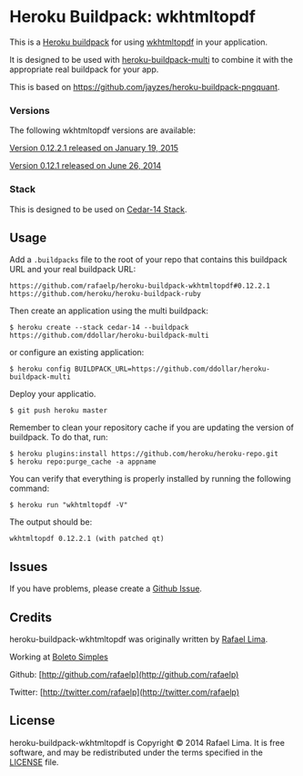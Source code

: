 # Heroku Buildpack: wkhtmltopdf

This is a [Heroku buildpack](http://devcenter.heroku.com/articles/buildpacks) for using [wkhtmltopdf](http://wkhtmltopdf.org/) in your application.

It is designed to be used with [heroku-buildpack-multi](https://github.com/ddollar/heroku-buildpack-multi) to combine it with the appropriate real buildpack for your app.

This is based on https://github.com/jayzes/heroku-buildpack-pngquant.

### Versions

The following wkhtmltopdf versions are available:

[Version 0.12.2.1 released on January 19, 2015](https://github.com/rafaelp/heroku-buildpack-wkhtmltopdf/tree/0.12.2.1)

[Version 0.12.1 released on June 26, 2014](https://github.com/rafaelp/heroku-buildpack-wkhtmltopdf/tree/0.12.1)

### Stack

This is designed to be used on [Cedar-14 Stack](https://devcenter.heroku.com/articles/cedar).

## Usage

Add a `.buildpacks` file to the root of your repo that contains this buildpack URL and your real buildpack URL:

    https://github.com/rafaelp/heroku-buildpack-wkhtmltopdf#0.12.2.1
    https://github.com/heroku/heroku-buildpack-ruby

Then create an application using the multi buildpack:

    $ heroku create --stack cedar-14 --buildpack https://github.com/ddollar/heroku-buildpack-multi

or configure an existing application:

    $ heroku config BUILDPACK_URL=https://github.com/ddollar/heroku-buildpack-multi

Deploy your applicatio.

    $ git push heroku master

Remember to clean your repository cache if you are updating the version of buildpack. To do that, run:

    $ heroku plugins:install https://github.com/heroku/heroku-repo.git
    $ heroku repo:purge_cache -a appname

You can verify that everything is properly installed by running the following command:

    $ heroku run "wkhtmltopdf -V"

The output should be:

    wkhtmltopdf 0.12.2.1 (with patched qt)

## Issues

If you have problems, please create a [Github Issue](https://github.com/rafaelp/heroku-buildpack-wkhtmltopdf/issues).

## Credits

heroku-buildpack-wkhtmltopdf was originally written by [Rafael Lima](http://rafael.adm.br).

Working at [Boleto Simples](https://boletosimples.com.br)

Github: [http://github.com/rafaelp](http://github.com/rafaelp)

Twitter: [http://twitter.com/rafaelp](http://twitter.com/rafaelp)

## License

heroku-buildpack-wkhtmltopdf is Copyright © 2014 Rafael Lima. It is free software, and may be redistributed under the terms specified in the [LICENSE](https://github.com/rafaelp/heroku-buildpack-wkhtmltopdf/blob/master/LICENSE) file.